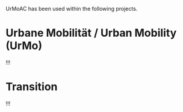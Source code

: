UrMoAC has been used within the following projects.

# Urbane Mobilität / Urban Mobility (UrMo)
!!!

# Transition
!!!



